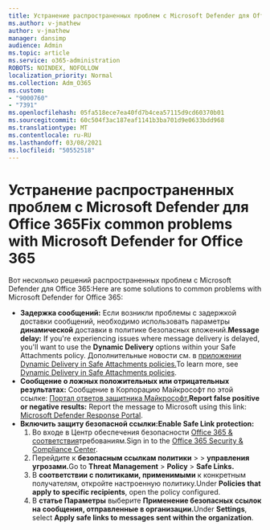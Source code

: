 ```yaml
---
title: Устранение распространенных проблем с Microsoft Defender для Office 365
ms.author: v-jmathew
author: v-jmathew
manager: dansimp
audience: Admin
ms.topic: article
ms.service: o365-administration
ROBOTS: NOINDEX, NOFOLLOW
localization_priority: Normal
ms.collection: Adm_O365
ms.custom:
- "9000760"
- "7391"
ms.openlocfilehash: 05fa518ece7ea40fd7b4cea57115d9cd60370b01
ms.sourcegitcommit: 60c504f3ac187eaf1141b3ba701d9e0633bdd968
ms.translationtype: MT
ms.contentlocale: ru-RU
ms.lasthandoff: 03/08/2021
ms.locfileid: "50552518"
---
```

# <a name="fix-common-problems-with-microsoft-defender-for-office-365"></a><span data-ttu-id="8f652-102">Устранение распространенных проблем с Microsoft Defender для Office 365</span><span class="sxs-lookup"><span data-stu-id="8f652-102">Fix common problems with Microsoft Defender for Office 365</span></span>

<span data-ttu-id="8f652-103">Вот несколько решений распространенных проблем с Microsoft Defender для Office 365:</span><span class="sxs-lookup"><span data-stu-id="8f652-103">Here are some solutions to common problems with Microsoft Defender for Office 365:</span></span>

- <span data-ttu-id="8f652-104">**Задержка сообщений:** Если возникли проблемы с задержкой доставки сообщений, необходимо использовать параметры **динамической** доставки в политике безопасных вложений.</span><span class="sxs-lookup"><span data-stu-id="8f652-104">**Message delay:** If you're experiencing issues where message delivery is delayed, you'll want to use the **Dynamic Delivery** options within your Safe Attachments policy.</span></span> <span data-ttu-id="8f652-105">Дополнительные новости см. в [приложении Dynamic Delivery in Safe Attachments policies.](https://go.microsoft.com/fwlink/?linkid=2094106)</span><span class="sxs-lookup"><span data-stu-id="8f652-105">To learn more, see [Dynamic Delivery in Safe Attachments policies](https://go.microsoft.com/fwlink/?linkid=2094106).</span></span>
- <span data-ttu-id="8f652-106">**Сообщение о ложных положительных или отрицательных результатах:** Сообщение в Корпорацию Майкрософт по этой ссылке: [Портал ответов защитника Майкрософт.](https://go.microsoft.com/fwlink/?linkid=2092835)</span><span class="sxs-lookup"><span data-stu-id="8f652-106">**Report false positive or negative results:** Report the message to Microsoft using this link: [Microsoft Defender Response Portal](https://go.microsoft.com/fwlink/?linkid=2092835).</span></span>
- <span data-ttu-id="8f652-107">**Включить защиту безопасной ссылки:**</span><span class="sxs-lookup"><span data-stu-id="8f652-107">**Enable Safe Link protection:**</span></span>
    1. <span data-ttu-id="8f652-108">Во входе в Центр обеспечения безопасности [Office 365 & соответствия](https://go.microsoft.com/fwlink/p/?linkid=2077143)требованиям.</span><span class="sxs-lookup"><span data-stu-id="8f652-108">Sign in to the [Office 365 Security & Compliance Center](https://go.microsoft.com/fwlink/p/?linkid=2077143).</span></span>
    2. <span data-ttu-id="8f652-109">Перейдите к **безопасным ссылкам политики**  >    >  **управления угрозами.**</span><span class="sxs-lookup"><span data-stu-id="8f652-109">Go to **Threat Management** > **Policy** > **Safe Links.**</span></span>
    3. <span data-ttu-id="8f652-110">В **соответствии с политиками, применимыми** к конкретным получателям, откройте настроенную политику.</span><span class="sxs-lookup"><span data-stu-id="8f652-110">Under **Policies that apply to specific recipients**, open the policy configured.</span></span>
    4. <span data-ttu-id="8f652-111">В **статье Параметры** выберите **Применение безопасных ссылок на сообщения, отправленные в организации.**</span><span class="sxs-lookup"><span data-stu-id="8f652-111">Under **Settings**, select **Apply safe links to messages sent within the organization**.</span></span>
